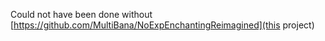 Could not have been done without [https://github.com/MultiBana/NoExpEnchantingReimagined](this project)
